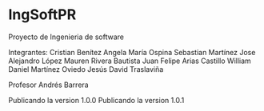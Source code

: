# IngSoftPR

Proyecto de Ingenieria de software

Integrantes:
Cristian Benítez
Angela María Ospina
Sebastian Martínez
Jose Alejandro López
Mauren Rivera Bautista
Juan Felipe Arias Castillo
William Daniel Martínez Oviedo
Jesús David Traslaviña


Profesor Andrés Barrera

Publicando la version 1.0.0
Publicando la version 1.0.1


